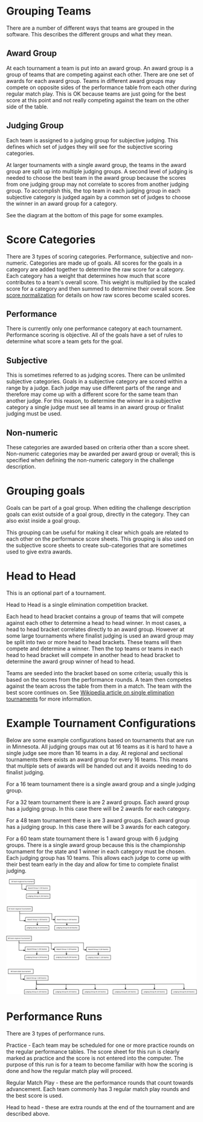 Grouping Teams
==============

There are a number of different ways that teams are grouped in the software. 
This describes the different groups and what they mean.

Award Group
--------------

At each tournament a team is put into an award group.
An award group is a group of teams that are competing against each other.
There are one set of awards for each award group.
Teams in different award groups may compete on opposite sides of the performance table from each other during regular match play.
This is OK because teams are just going for the best score at this point and not really competing against the team on the other side of the table.

Judging Group
-------------

Each team is assigned to a judging group for subjective judging.
This defines which set of judges they will see for the subjective scoring categories.

At larger tournaments with a single award group, the teams in the award group are split up into multiple judging groups.
A second level of judging is needed to choose the best team in the award group because the scores from one judging group may not correlate to scores from another judging group.
To accomplish this, the top team in each judging group in each subjective category is judged again by a common set of judges to choose the winner in an award group for a category.

See the diagram at the bottom of this page for some examples.

Score Categories
================

There are 3 types of scoring categories.
Performance, subjective and non-numeric.
Categories are made up of goals.
All scores for the goals in a category are added together to determine the raw score for a category.
Each category has a weight that determines how much that score contributes to a team's overall score.
This weight is multiplied by the scaled score for a category and then summed to determine their overall score.
See [score normalization](ScoreExplaination.pdf) for details on how raw scores become scaled scores.


Performance
-----------

There is currently only one performance category at each tournament.
Performance scoring is objective.
All of the goals have a set of rules to determine what score a team gets for the goal.

Subjective
----------

This is sometimes referred to as judging scores.
There can be unlimited subjective categories.
Goals in a subjective category are scored within a range by a judge.
Each judge may use different parts of the range and therefore may come up with a different score for the same team than another judge.
For this reason, to determine the winner in a subjective category a single judge must see all teams in an award group or finalist judging must be used.

Non-numeric
-----------

These categories are awarded based on criteria other than a score sheet.
Non-numeric categories may be awarded per award group or overall; this is specified when defining the non-numeric category in the challenge description.



Grouping goals
==============

Goals can be part of a goal group.
When editing the challenge description goals can exist outside of a goal group, directly in the category.
They can also exist inside a goal group.

This grouping can be useful for making it clear which goals are related to each other on the performance score sheets.
This grouping is also used on the subjective score sheets to create sub-categories that are sometimes used to give extra awards.
 


Head to Head
============

This is an optional part of a tournament.

Head to Head is a single elimination competition bracket.

Each head to head bracket contains a group of teams that will compete against each other to determine a head to head winner.
In most cases, a head to head bracket correlates directly to an award group.
However at some large tournaments where finalist judging is used an award group may be split into two or more head to head brackets.
These teams will then compete and determine a winner.
Then the top teams or teams in each head to head bracket will compete in another head to head bracket to determine the award group winner of head to head.

Teams are seeded into the bracket based on some criteria; usually this is based on the scores from the performance rounds.
A team then competes against the team across the table from them in a match.
The team with the best score continues on.
See [Wikipedia article on single elimination tournaments](https://en.wikipedia.org/wiki/Single-elimination_tournament) for more information.


Example Tournament Configurations
=================================

Below are some example configurations based on tournaments that are run in Minnesota.
All judging groups max out at 16 teams as it is hard to have a single judge see more than 16 teams in a day.
At regional and sectional tournaments there exists an award group for every 16 teams.
This means that multiple sets of awards will be handed out and it avoids needing to do finalist judging.

For a 16 team tournament there is a single award group and a single judging group.

For a 32 team tournament there is are 2 award groups. Each award group has a judging group. In this case there will be 2 awards for each category.

For a 48 team tournament there is are 3 award groups. Each award group has a judging group. In this case there will be 3 awards for each category.

For a 60 team state tournament there is 1 award group with 6 judging groups.
There is a single award group because this is the championship tournament for the state and 1 winner in each category must be chosen.
Each judging group has 10 teams. 
This allows each judge to come up with their best team early in the day and allow for time to complete finalist judging.

![Example Tournament Configurations](tournament-groups.png)


Performance Runs
================

There are 3 types of performance runs.

Practice - Each team may be scheduled for one or more practice rounds on the regular performance tables. 
The score sheet for this run is clearly marked as practice and the score is not entered into the computer. 
The purpose of this run is for a team to become familiar with how the scoring is done and how the regular match play will proceed.

Regular Match Play - these are the performance rounds that count towards advancement. 
Each team commonly has 3 regular match play rounds and the best score is used.

Head to head - these are extra rounds at the end of the tournament and are described above.


 